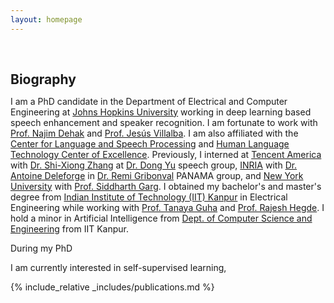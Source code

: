 ```yaml
---
layout: homepage
---
```


<h1 id="about-me"></h1>

<h2 style="margin: 60px 0px 10px;">Biography</h2>

I am a PhD candidate in the Department of Electrical and Computer Engineering at [Johns Hopkins University](https://engineering.jhu.edu/ece/) working in deep learning based speech enhancement and speaker recognition. I am fortunate to work with [Prof. Najim Dehak](https://engineering.jhu.edu/faculty/najim-dehak) and [Prof. Jesús Villalba](https://engineering.jhu.edu/faculty/jesus-villalba). I am also affiliated with the [Center for Language and Speech Processing](https://www.clsp.jhu.edu/) and [Human Language Technology Center of Excellence](https://hltcoe.jhu.edu/). Previously, I interned at [Tencent America](https://www.tencent.com/en-us/index.html) with [Dr. Shi-Xiong Zhang](https://scholar.google.com/citations?user=4nGncN4AAAAJ&hl=en) at [Dr. Dong Yu](https://scholar.google.com/citations?user=tMY31_gAAAAJ) speech group, [INRIA](https://www.inria.fr/en) with [Dr. Antoine Deleforge](https://members.loria.fr/ADeleforge/) in [Dr. Remi Gribonval](https://people.irisa.fr/Remi.Gribonval/) PANAMA group, and [New York University](https://engineering.nyu.edu/) with [Prof. Siddharth Garg](https://engineering.nyu.edu/faculty/siddharth-garg). I obtained my bachelor's and master's degree from [Indian Institute of Technology (IIT) Kanpur](https://iitk.ac.in/ee/) in Electrical Engineering while working with [Prof. Tanaya Guha](https://www.tanayag.com/) and [Prof. Rajesh Hegde](http://home.iitk.ac.in/~rhegde/). I hold a minor in Artificial Intelligence from [Dept. of Computer Science and Engineering](https://cse.iitk.ac.in/) from IIT Kanpur.

During my PhD

I am currently interested in self-supervised learning, 

<!-- I received my Ph.D. in Computer Science at [Max Planck Institute for Informatics](https://www.mpi-inf.mpg.de/), where I was fortunate to be advised by [Prof. Bernt Schiele](https://people.mpi-inf.mpg.de/~schiele/) and [Prof. Qianru Sun](https://qianrusun.com/). As part of the [European Laboratory for Learning and Intelligent Systems (ELLIS) Ph.D. Program](https://ellis.eu/phd-postdoc), I was also co-supervised by [Dr. Christian Rupprecht](https://chrirupp.github.io/) and [Prof. Andrea Vedaldi](https://www.robots.ox.ac.uk/~vedaldi/) in the [Visual Geometry Group (VGG)](https://www.robots.ox.ac.uk/~vgg/) at the [University of Oxford](https://www.ox.ac.uk/). From 2018 to 2019, I was a research intern at the [National University of Singapore](https://www.comp.nus.edu.sg/), working with [Prof. Tat-Seng Chua](https://www.chuatatseng.com/) and [Prof. Qianru Sun](https://qianrusun.com/). Prior to this, I obtained my bachelor’s degree from [Tianjin University](http://www.tju.edu.cn/english/index.htm).  -->

<!-- My research lies at the intersection of **computer vision** and **machine learning** -- with a special focus on building intelligent visual systems that are continual and data-efficient. My research interests include **continual learning**, **few-shot learning**, **semi-supervised learning**, **generative models**, **3D geometry models**, and **medical imaging**. -->

<!-- <strong style="color:#e74d3c; font-weight:600"><strong style="color:#e74d3c; font-weight:600">I am currently on the 2023-2024 academic job market, looking for faculty positions in CS, CSE, ECE, IEOR, etc., related to Artificial Intelligence, Computer Vision, and Machine Learning. Please feel free to contact me if you are interested. I am also happy to give talks on my research in related seminars.</strong></strong> -->

<!-- {% include_relative _includes/news.md %} -->

{% include_relative _includes/publications.md %}

<!-- {% include_relative _includes/teaching.md %} -->

<!-- {% include_relative _includes/talks.md %} -->

<!-- {% include_relative _includes/services.md %} -->

<!-- {% include_relative _includes/contact.md %} -->
